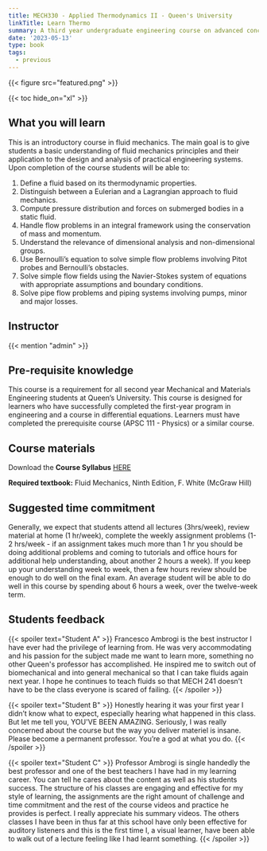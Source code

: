 ```yaml
---
title: MECH330 - Applied Thermodynamics II - Queen's University
linkTitle: Learn Thermo
summary: A third year undergraduate engineering course on advanced concepts in engineering thermodynamics.
date: '2023-05-13'
type: book
tags:
  - previous
---
```


{{< figure src="featured.png" >}}

{{< toc hide_on="xl" >}}

## What you will learn
This is an introductory course in fluid mechanics. The main goal is to give students a basic understanding of fluid mechanics principles and their application to the design and analysis of practical engineering systems. Upon completion of the course students will be able to:
1. Define a fluid based on its thermodynamic properties.
2. Distinguish between a Eulerian and a Lagrangian approach to fluid mechanics.
3. Compute pressure distribution and forces on submerged bodies in a static fluid.
4. Handle flow problems in an integral framework using the conservation of mass and momentum.
5. Understand the relevance of dimensional analysis and non-dimensional groups.
6. Use Bernoulli’s equation to solve simple flow problems involving Pitot probes and Bernoulli’s
obstacles.
7. Solve simple flow fields using the Navier-Stokes system of equations with appropriate
assumptions and boundary conditions.
8. Solve pipe flow problems and piping systems involving pumps, minor and major losses.

## Instructor

{{< mention "admin" >}}

## Pre-requisite knowledge
This course is a requirement for all second year Mechanical and Materials Engineering students at Queen’s University. This course is designed for learners who have successfully completed the first-year program in engineering and a course in differential equations. Learners must have completed the prerequisite course (APSC 111 - Physics) or a similar course.

## Course materials

Download the **Course Syllabus** [HERE](./Syllabus_mech330_f24.pdf)

**Required textbook:** Fluid Mechanics, Ninth Edition, F. White (McGraw Hill)

## Suggested time commitment
Generally, we expect that students attend all lectures (3hrs/week), review material at home (1 hr/week), complete the weekly assignment problems (1-2 hrs/week - if an assignment takes much more than 1 hr you should be doing additional problems and coming to tutorials and office hours for additional help understanding, about another 2 hours a week). If you keep up your understanding week to week, then a few hours review should be enough to do well on the final exam. An average student will be able to do well in this course by spending about 6 hours a week, over the twelve-week term.

## Students feedback

{{< spoiler text="Student A" >}}
Francesco Ambrogi is the best instructor I have ever had the privilege of learning from. He was very accommodating and his passion for the subject made me want to learn more, something no other Queen's professor has accomplished. He inspired me to switch out of biomechanical and into general mechanical so that I can take fluids again next year. I hope he continues to teach fluids so that MECH 241 doesn't have to be the class everyone is scared of failing.
{{< /spoiler >}}

{{< spoiler text="Student B" >}}
Honestly hearing it was your first year I didn’t know what to expect, especially hearing what happened in this class. But let me tell you, YOU'VE BEEN AMAZING. Seriously, I was really concerned about the course but the way you deliver materiel is insane. Please become a permanent professor. You’re a god at what you do.
{{< /spoiler >}}

{{< spoiler text="Student C" >}}
Professor Ambrogi is single handedly the best professor and one of the best teachers I have had in my learning career. You can tell he cares about the content as well as his students success. The structure of his classes are engaging and effective for my style of learning, the assignments are the right amount of challenge and time commitment and the rest of the course videos and practice he provides is perfect. I really appreciate his summary videos. The others classes I have been in thus far at this school have only been effective for auditory listeners and this is the first time I, a visual learner, have been able to walk out of a lecture feeling like I had learnt something.
{{< /spoiler >}}
